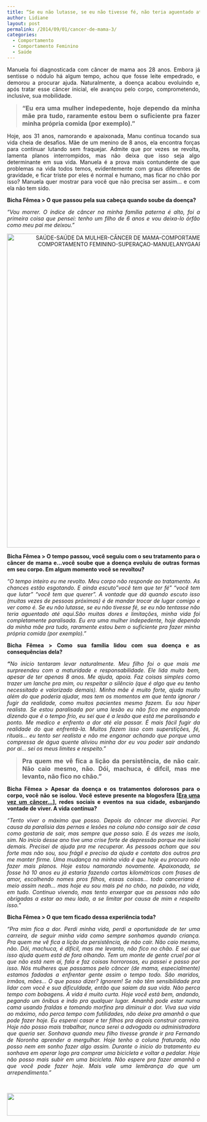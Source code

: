 ```yaml
---
title: “Se eu não lutasse, se eu não tivesse fé, não teria aguentado até aqui”
author: Lidiane
layout: post
permalink: /2014/09/01/cancer-de-mama-3/
categories:
  - Comportamento
  - Comportamento Feminino
  - Saúde
---
```

<p align="justify">
  Manuela foi diagnosticada com câncer de mama aos 28 anos. Embora já sentisse o nódulo há algum tempo, achou que fosse leite empedrado, e demorou a procurar ajuda. Naturalmente, a doença acabou evoluindo e, após tratar esse câncer inicial, ele avançou pelo corpo, comprometendo, inclusive, sua mobilidade.
</p>

> <p align="justify">
>   <strong><span style="font-size: medium;">“Eu era uma mulher indepedente, hoje dependo da minha mãe pra tudo, raramente estou bem o suficiente pra fazer minha própria comida (por exemplo).”</span></strong>
> </p>

<p align="justify">
  Hoje, aos 31 anos, namorando e apaixonada, Manu continua tocando sua vida cheia de desafios. Mãe de um menino de 8 anos, ela encontra forças para continuar lutando sem fraquejar. Admite que por vezes se revolta, lamenta planos interrompidos, mas não deixa que isso seja algo determinante em sua vida. Manuela é a prova mais contundente de que problemas na vida todos temos, evidentemente com graus diferentes de gravidade, e ficar triste por eles é normal e humano, mas ficar no chão por isso? Manuela quer mostrar para você que não precisa ser assim… e com ela não tem sido.
</p>

<p align="justify">
  <strong>Bicha Fêmea > O que passou pela sua cabeça quando soube da doença? </strong>
</p>

<p align="justify">
  <em>“Vou morrer. O índice de câncer na minha família paterna é alto, foi a primeira coisa que pensei: tenho um filho de 6 anos e vou deixa-lo órfão como meu pai me deixou.”</em>
</p>

<p align="center">
  <a href="https://www.trololodemulher.com.br/2014/08/SAÚDE-SAÚDE-DA-MULHER-CÂNCER-DE-MAMA-COMPORTAMENTO-COMPORTAMENTO-FEMININO-SUPERAÇAO-MANUELANYGAARD.jpg"><img class="alignnone size-full wp-image-10357" src="https://www.trololodemulher.com.br/2014/08/SAÚDE-SAÚDE-DA-MULHER-CÂNCER-DE-MAMA-COMPORTAMENTO-COMPORTAMENTO-FEMININO-SUPERAÇAO-MANUELANYGAARD.jpg" alt="SAÚDE-SAÚDE DA MULHER-CÂNCER DE MAMA-COMPORTAMENTO-COMPORTAMENTO FEMININO-SUPERAÇAO-MANUELANYGAARD" width="600" height="818" /></a>
</p>

<p align="justify">
  <strong>Bicha Fêmea > O tempo passou, você seguiu com o seu tratamento para o câncer de mama e…você soube que a doença evoluiu de outras formas em seu corpo. Em algum momento você se revoltou? </strong>
</p>

<p align="justify">
  <em>“O tempo inteiro eu me revolto. Meu corpo não responde ao tratamento. As chances estão esgotando. E ainda escuto&#8221;você tem que ter fé&#8221; &#8220;você tem que lutar&#8221; &#8220;você tem que querer&#8221;. A vontade que dá quando escuto isso (muitas vezes de pessoas próximas) é de mandar trocar de lugar comigo e ver como é. Se eu não lutasse, se eu não tivesse fé, se eu não tentasse não teria aguentado até aqui.São muitas dores e limitações, minha vida foi completamente paralisada. Eu era uma mulher indepedente, hoje dependo da minha mãe pra tudo, raramente estou bem o suficiente pra fazer minha própria comida (por exemplo).”</em>
</p>

<p align="justify">
  <strong>Bicha Fêmea > Como sua família lidou com sua doença e as consequências dela? </strong>
</p>

<p align="justify">
  <em><strong>“</strong>No inicio tentaram levar naturalmente. Meu filho foi o que mais me surpreendeu com a maturidade e responsabilidade. Ele lida muito bem, apesar de ter apenas 8 anos. Me ajuda, apoia. Faz coisas simples como trazer um lanche pra mim, ou respeitar o silêncio (que é algo que eu tenho necessitado e valorizado demais). Minha mãe é muito forte, ajuda muito além do que poderia ajudar, mas tem os momentos em que tenta ignorar / fugir da realidade, como muitos pacientes mesmo fazem. Eu sou hiper realista. Se estou paralisada por uma lesão eu não fico me enganando dizendo que é o tempo frio, eu sei que é a lesão que está me paralisando e ponto. Me medico e enfrento a dor até ela passar. É mais fácil fugir da realidade do que enfrentá-la. Muitos fazem isso com superstições, fé, rituais&#8230; eu tento ser realista e não me enganar achando que porque uma compressa de água quente aliviou minha dor eu vou poder sair andando por ai&#8230; sei os meus limites e respeito.”</em>
</p>

> <p align="justify">
>   <span style="font-size: medium;"><strong>Pra quem me vê fica a lição da persistência, de não cair. Não caio mesmo, não. Dói, machuca, é difcil, mas me levanto, não fico no chão.”</strong></span>
> </p>

<p align="justify">
  <strong>Bicha Fêmea > Apesar da doença e os tratamentos dolorosos para o corpo, você não se isolou. Você esteve presente na blogosfera [<a href="http://eraumavezumcancer.blogspot.com.br/" target="_blank" rel="noopener noreferrer">Era uma vez um câncer&#8230;</a>], redes sociais e eventos na sua cidade, esbanjando vontade de viver. A vida continua? </strong>
</p>

<p align="justify">
  <em>“Tento viver o máximo que posso. Depois do câncer me divorciei. Por causa da paralisia das pernas e lesões na coluna não consigo sair de casa como gostaria de sair, mas sempre que posso saio. E ás vezes me isolo, sim. No início desse ano tive uma crise forte de depressão porque me isolei demais. Precisei de ajuda pra me recuperar. As pessoas acham que sou forte mas não sou, sou frágil e preciso da ajuda e contato dos outros pra me manter firme. Uma mudança na minha vida é que hoje eu procuro não fazer mais planos. Hoje estou namorando novamente. Apaixonada, se fosse há 10 anos eu já estaria fazendo cartas kilométricas com frases de amor, escolhendo nomes pros filhos, essas coisas&#8230; toda canceriana é meio assim neah&#8230; mas hoje eu sou mais pé no chão, na paixão, na vida, em tudo. Continuo vivendo, mas tento enxergar que as pessoas não são obrigadas a estar ao meu lado, a se limitar por causa de mim e respeito isso.”</em>
</p>

<p align="justify">
  <strong>Bicha Fêmea > O que tem ficado dessa experiência toda? </strong>
</p>

<p align="justify">
  <em>“Pra mim fica a dor. Perdi minha vida, perdi a oportunidade de ter uma carreira, de seguir minha vida como sempre sonhamos quando criança. Pra quem me vê fica a lição da persistência, de não cair. Não caio mesmo, não. Dói, machuca, é difícil, mas me levanto, não fico no chão. E sei que isso ajuda quem está de fora olhando. Tem um monte de gente cruel por ai que não está nem ai, fala e faz coisas horrorosas, eu passei e passo por isso. Nós mulheres que passamos pelo câncer (de mama, especialmente) estamos fadadas a enfrentar gente assim o tempo todo. São maridos, irmãos, mães&#8230; O que posso dizer? Ignorem! Se não têm sensibilidade pra lidar com você e sua dificuldade, então que saiam da sua vida. Não perca tempo com bobagens. A vida é muito curta. Hoje você está bem, andando, pegando um ônibus e indo pra qualquer lugar. Amanhã pode estar numa cama usando fraldas e tomando morfina pra diminuir a dor. Viva sua vida ao máximo, não perca tempo com futilidades, não deixe pra amanhã o que pode fazer hoje. Eu esperei casar e ter filhos pra depois construir carreira. Hoje não posso mais trabalhar, nunca serei a advogada ou administradora que queria ser. Sonhava quando meu filho tivesse grande ir pra Fernando de Noronha aprender a mergulhar. Hoje tenho a coluna fraturada, não posso nem em sonho fazer algo assim. Durante o inicio do tratamento eu sonhava em operar logo pra comprar uma bicicleta e voltar a pedalar. Hoje não posso mais subir em uma bicicleta. Não espere pra fazer amanhã o que você pode fazer hoje. Mais vale uma lembrança do que um arrependimento.”</em>
</p>

&nbsp;

<p align="center">
  <a href="http://feedburner.google.com/fb/a/mailverify?uri=blogbichafemea&loc=pt_BR" target="_blank" rel="noopener noreferrer"><img class="alignnone size-full wp-image-8451" title="Assine o Bicha Fêmea grátis!" src="https://www.trololodemulher.com.br/2012/01/rodapé.png" alt="" width="600" height="59" /></a>
</p>

&nbsp;

&nbsp;